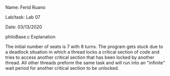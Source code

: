 Name: Ferid Ruano

Lab/task: Lab 07

Date: 03/13/2020



philoBase.c Explanation

The initial number of seats is 7 with 8 turns. The program gets stuck due to a deadlock situation in which a thread locks a critical section of code and tries to access another critical section that has been locked by another thread. All other threads preform the same task and will run into an "infinite" wait period for another critical section to be unlocked.